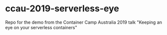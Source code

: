 # ccau-2019-serverless-eye
Repo for the demo from the Container Camp Australia 2019 talk "Keeping an eye on your serverless containers"
